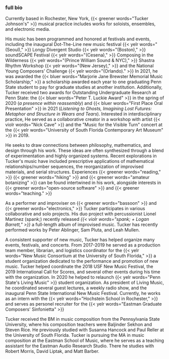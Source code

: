 ---
---
### full bio

Currently based in Rochester, New York, {{< greener words="Tucker Johnson's" >}} musical practice includes works for soloists, ensembles, and electronic media.

His music has been programmed and honored at festivals and events, including the inaugural Dot-The-Line new music festival {{< yelr words="(Seoul)," >}} Longy Divergent Studio {{< yelr words="(Boston)," >}} soundSCAPE Festival {{< yelr words="(Cesena)," >}} Composing in the Wilderness {{< yelr words="(Prince William Sound & NYC)," >}} Shastra Rhythm Workshop {{< yelr words="(New Jersey)," >}} and the National Young Composers' Challenge {{< yelr words="(Orlando)." >}}
In 2021, he was awarded the {{< bluer words="Marjorie Jane Brewster Memorial Music Scholarship;" >}} a scholarship awarded each year to one graduating Penn State student to pay for graduate studies at another institution.
Additionally, Tucker received two awards for Outstanding Undergraduate Research at Penn State: the {{< bluer words="Peter T. Luckie Award" >}} in the spring of 2020 (*a presence within reassembly*) and {{< bluer words="First Place Oral Presentation" >}} in 2021 (*Listening to Ghosts, Imagining Lost Futures: Metaphor and Structure in Wears and Tears*).
Interested in interdisciplinary practice, He served as a collaborative creator in a workshop with artist {{< violr words="Nick Cave" >}} and the "Music for the Visible Turn" concert at the {{< yelr words="University of South Florida Contemporary Art Museum" >}} in 2019.

He seeks to draw connections between philosophy, mathematics, and design through his work.
These ideas are often synthesized through a blend of experimentation and highly organized systems.
Recent explorations in Tucker's music have included prescriptive applications of mathematical relationships/number sequences, the reorganization of improvised materials, and serial structures.
Experiences {{< greener words="reading," >}} {{< greener words="hiking" >}} and {{< greener words="amateur botanizing" >}} can be found intertwined in his work, alongside interests in {{< greener words="open-source software" >}} and {{< greener words="teaching." >}}

As a performer and improviser on {{< greener words="bassoon" >}} and {{< greener words="electronics," >}} Tucker participates in various collaborative and solo projects.
His duo project with percussionist Lionel Martinez (spank;) recently released *{{< violr words="spank; + Logan Barrett," >}}* a full-length album of improvised music.
Tucker has recently performed works by Peter Ablinger, Sam Pluta, and Leah Mullen.

A consistent supporter of new music, Tucker has helped organize many events, festivals, and concerts.
From 2017-2019 he served as a production team member, librarian, and logistics coordinator for the {{< yelr words="New Music Consortium at the University of South Florida," >}} a student organization dedicated to the performance and promotion of new music.
Tucker helped coordinate the 2018 USF New Music Festival, the 2019 International Call for Scores, and several other events during his time with the organization.
In 2020 he helped to relaunch {{< yelr words="Penn State's Living Music" >}} student organization.
As president of Living Music, he coordinated several guest lectures, a weekly radio show, and the inaugural Penn State International New Music Festival.
Currently, he works as an intern with the {{< yelr words="Hochstein School in Rochester," >}} and serves as personel recruiter for the {{< yelr words="Eastman Graduate Composers' Sinfonietta" >}}

Tucker received the BM in music composition from the Pennsylvania State University, where his composition teachers were Baljinder Sekhon and Steven Rice.
He previously studied with Susanna Hancock and Paul Reller at the University of South Florida.
Tucker is pursuing the MA in music composition at the Eastman School of Music, where he serves as a teaching assistant for the Eastman Audio Research Studio.
There he studies with Robert Morris, David Liptak, and Matt Barber.
